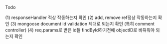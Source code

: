 Todo

(1) responseHandler 적상 작동하는지 확인
(2) add, remove ref정상 작동하는지 확인
(3) mongoose document id validation 제대로 되는지 확인 (특히 comment controller)
(4) req.params로 받은 id들 findById하기전에 objectID로 바꿔줘야 되는지 확인
